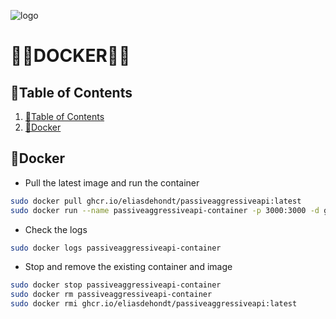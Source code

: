 ![logo](https://eliasdh.com/assets/media/images/logo-github.png)
# 💙🤍DOCKER🤍💙

## 📘Table of Contents

1. [📘Table of Contents](#📘table-of-contents)
2. [🚀Docker](#🚀docker)

## 🚀Docker

- Pull the latest image and run the container
```bash
sudo docker pull ghcr.io/eliasdehondt/passiveaggressiveapi:latest
sudo docker run --name passiveaggressiveapi-container -p 3000:3000 -d ghcr.io/eliasdehondt/passiveaggressiveapi:latest
```

- Check the logs
```bash
sudo docker logs passiveaggressiveapi-container
```

- Stop and remove the existing container and image
```bash
sudo docker stop passiveaggressiveapi-container
sudo docker rm passiveaggressiveapi-container
sudo docker rmi ghcr.io/eliasdehondt/passiveaggressiveapi:latest
```